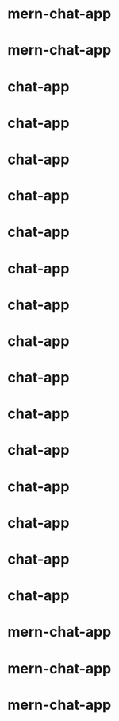 # mern-chat-app
# mern-chat-app
# chat-app
# chat-app
# chat-app
# chat-app
# chat-app
# chat-app
# chat-app
# chat-app
# chat-app
# chat-app
# chat-app
# chat-app
# chat-app
# chat-app
# chat-app
# mern-chat-app
# mern-chat-app
# mern-chat-app

